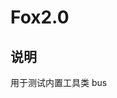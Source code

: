 <!--
 * @version: 1.0
 * @Author: 江成
 * @Date: 2021-07-27 11:39:17
-->

# Fox2.0

## 说明

用于测试内置工具类 bus
